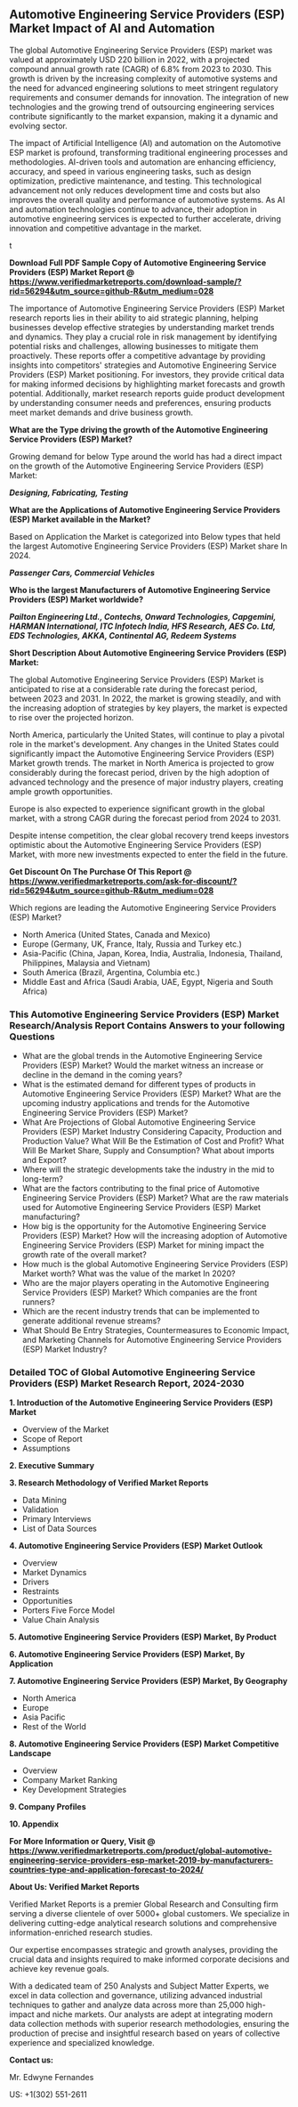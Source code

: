 <h2>Automotive Engineering Service Providers (ESP) Market Impact of AI and Automation</h2><p>The global Automotive Engineering Service Providers (ESP) market was valued at approximately USD 220 billion in 2022, with a projected compound annual growth rate (CAGR) of 6.8% from 2023 to 2030. This growth is driven by the increasing complexity of automotive systems and the need for advanced engineering solutions to meet stringent regulatory requirements and consumer demands for innovation. The integration of new technologies and the growing trend of outsourcing engineering services contribute significantly to the market expansion, making it a dynamic and evolving sector.</p><p>The impact of Artificial Intelligence (AI) and automation on the Automotive ESP market is profound, transforming traditional engineering processes and methodologies. AI-driven tools and automation are enhancing efficiency, accuracy, and speed in various engineering tasks, such as design optimization, predictive maintenance, and testing. This technological advancement not only reduces development time and costs but also improves the overall quality and performance of automotive systems. As AI and automation technologies continue to advance, their adoption in automotive engineering services is expected to further accelerate, driving innovation and competitive advantage in the market.</p>t</p><p id="" class=""><strong>Download Full PDF Sample Copy of Automotive Engineering Service Providers (ESP) Market Report @ <a href="https://www.verifiedmarketreports.com/download-sample/?rid=56294&utm_source=github-R&utm_medium=028" target="_blank">https://www.verifiedmarketreports.com/download-sample/?rid=56294&utm_source=github-R&utm_medium=028</a></strong></p><p>The importance of&nbsp;Automotive Engineering Service Providers (ESP) Market research reports lies in their ability to aid strategic planning, helping businesses develop effective strategies by understanding market trends and dynamics. They play a crucial role in risk management by identifying potential risks and challenges, allowing businesses to mitigate them proactively. These reports offer a competitive advantage by providing insights into competitors' strategies and Automotive Engineering Service Providers (ESP) Market positioning. For investors, they provide critical data for making informed decisions by highlighting market forecasts and growth potential. Additionally, market research reports guide product development by understanding consumer needs and preferences, ensuring products meet market demands and drive business growth.</p><p><strong>What are the&nbsp;Type driving the growth of the Automotive Engineering Service Providers (ESP) Market?</strong></p><p id="" class="">Growing demand for below Type around the world has had a direct impact on the growth of the Automotive Engineering Service Providers (ESP) Market:</p><em><strong>Designing, Fabricating, Testing</strong></em></p><strong>What are the&nbsp;Applications&nbsp;of Automotive Engineering Service Providers (ESP) Market available in the Market?</strong></p><p id="" class="">Based on Application the Market is categorized into Below types that held the largest Automotive Engineering Service Providers (ESP) Market share In 2024.</p><em><strong>Passenger Cars, Commercial Vehicles</strong></em></p><strong>Who is the largest Manufacturers of Automotive Engineering Service Providers (ESP) Market worldwide?</strong></p><p><em><strong>Pailton Engineering Ltd., Contechs, Onward Technologies, Capgemini, HARMAN International, ITC Infotech India, HFS Research, AES Co. Ltd, EDS Technologies, AKKA, Continental AG, Redeem Systems</strong></em></p><p id="" class=""><strong>Short Description About Automotive Engineering Service Providers (ESP) Market:</strong></p><p>The global Automotive Engineering Service Providers (ESP) Market is anticipated to rise at a considerable rate during the forecast period, between 2023 and 2031. In 2022, the market is growing steadily, and with the increasing adoption of strategies by key players, the market is expected to rise over the projected horizon.</p><p>North America, particularly the United States, will continue to play a pivotal role in the market's development. Any changes in the United States could significantly impact the Automotive Engineering Service Providers (ESP) Market growth trends. The market in North America is projected to grow considerably during the forecast period, driven by the high adoption of advanced technology and the presence of major industry players, creating ample growth opportunities.</p><p>Europe is also expected to experience significant growth in the global market, with a strong CAGR during the forecast period from 2024 to 2031.</p><p>Despite intense competition, the clear global recovery trend keeps investors optimistic about the Automotive Engineering Service Providers (ESP) Market, with more new investments expected to enter the field in the future.</p><p id="" class=""><strong>Get Discount On The Purchase Of This Report @ <a href="https://www.verifiedmarketreports.com/ask-for-discount/?rid=56294&utm_source=github-R&utm_medium=028" target="_blank">https://www.verifiedmarketreports.com/ask-for-discount/?rid=56294&utm_source=github-R&utm_medium=028</a></strong></p>Which regions are leading the Automotive Engineering Service Providers (ESP) Market?</p><ul><li>North America (United States, Canada and Mexico)</li><li>Europe (Germany, UK, France, Italy, Russia and Turkey etc.)</li><li>Asia-Pacific (China, Japan, Korea, India, Australia, Indonesia, Thailand, Philippines, Malaysia and Vietnam)</li><li>South America (Brazil, Argentina, Columbia etc.)</li><li>Middle East and Africa (Saudi Arabia, UAE, Egypt, Nigeria and South Africa)</li></ul><h3 id="" class="">This Automotive Engineering Service Providers (ESP) Market Research/Analysis Report Contains Answers to your following Questions</h3><ul><li>What are the global trends in the Automotive Engineering Service Providers (ESP) Market? Would the market witness an increase or decline in the demand in the coming years?</li><li>What is the estimated demand for different types of products in Automotive Engineering Service Providers (ESP) Market? What are the upcoming industry applications and trends for the Automotive Engineering Service Providers (ESP) Market?</li><li>What Are Projections of Global Automotive Engineering Service Providers (ESP) Market Industry Considering Capacity, Production and Production Value? What Will Be the Estimation of Cost and Profit? What Will Be Market Share, Supply and Consumption? What about imports and Export?</li><li>Where will the strategic developments take the industry in the mid to long-term?</li><li>What are the factors contributing to the final price of Automotive Engineering Service Providers (ESP) Market? What are the raw materials used for Automotive Engineering Service Providers (ESP) Market manufacturing?</li><li>How big is the opportunity for the Automotive Engineering Service Providers (ESP) Market? How will the increasing adoption of Automotive Engineering Service Providers (ESP) Market for mining impact the growth rate of the overall market?</li><li>How much is the global Automotive Engineering Service Providers (ESP) Market worth? What was the value of the market In 2020?</li><li>Who are the major players operating in the Automotive Engineering Service Providers (ESP) Market? Which companies are the front runners?</li><li>Which are the recent industry trends that can be implemented to generate additional revenue streams?</li><li>What Should Be Entry Strategies, Countermeasures to Economic Impact, and Marketing Channels for Automotive Engineering Service Providers (ESP) Market Industry?</li></ul><h3 id="" class="">Detailed TOC of Global Automotive Engineering Service Providers (ESP) Market Research Report, 2024-2030</h3><p id="" class=""><strong>1. Introduction of the Automotive Engineering Service Providers (ESP) Market</strong></p><ul><li>Overview of the Market</li><li>Scope of Report</li><li>Assumptions</li></ul><p id="" class=""><strong>2. Executive Summary</strong></p><p id="" class=""><strong>3. Research Methodology of Verified Market Reports</strong></p><ul><li>Data Mining</li><li>Validation</li><li>Primary Interviews</li><li>List of Data Sources</li></ul><p id="" class=""><strong>4. Automotive Engineering Service Providers (ESP) Market Outlook</strong></p><ul><li>Overview</li><li>Market Dynamics</li><li>Drivers</li><li>Restraints</li><li>Opportunities</li><li>Porters Five Force Model</li><li>Value Chain Analysis</li></ul><p id="" class=""><strong>5. Automotive Engineering Service Providers (ESP) Market, By Product</strong></p><p id="" class=""><strong>6. Automotive Engineering Service Providers (ESP) Market, By Application</strong></p><p id="" class=""><strong>7. Automotive Engineering Service Providers (ESP) Market, By Geography</strong></p><ul><li>North America</li><li>Europe</li><li>Asia Pacific</li><li>Rest of the World</li></ul><p id="" class=""><strong>8. Automotive Engineering Service Providers (ESP) Market Competitive Landscape</strong></p><ul><li>Overview</li><li>Company Market Ranking</li><li>Key Development Strategies</li></ul><p id="" class=""><strong>9. Company Profiles</strong></p><p id="" class=""><strong>10. Appendix</strong></p><p id="" class=""><strong>For More Information or Query, Visit @ <a href="https://www.verifiedmarketreports.com/product/global-automotive-engineering-service-providers-esp-market-2019-by-manufacturers-countries-type-and-application-forecast-to-2024/" target="_blank">https://www.verifiedmarketreports.com/product/global-automotive-engineering-service-providers-esp-market-2019-by-manufacturers-countries-type-and-application-forecast-to-2024/</a></strong></p><p id="" class=""><strong>About Us: Verified Market Reports</strong></p><p id="" class="">Verified Market Reports is a premier Global Research and Consulting firm serving a diverse clientele of over 5000+ global customers. We specialize in delivering cutting-edge analytical research solutions and comprehensive information-enriched research studies.</p><p id="" class="">Our expertise encompasses strategic and growth analyses, providing the crucial data and insights required to make informed corporate decisions and achieve key revenue goals.</p><p id="" class="">With a dedicated team of 250 Analysts and Subject Matter Experts, we excel in data collection and governance, utilizing advanced industrial techniques to gather and analyze data across more than 25,000 high-impact and niche markets. Our analysts are adept at integrating modern data collection methods with superior research methodologies, ensuring the production of precise and insightful research based on years of collective experience and specialized knowledge.</p><p id="" class=""><strong>Contact us:</strong></p><p id="" class="">Mr. Edwyne Fernandes</p><p id="" class="">US: +1(302) 551-2611</p>